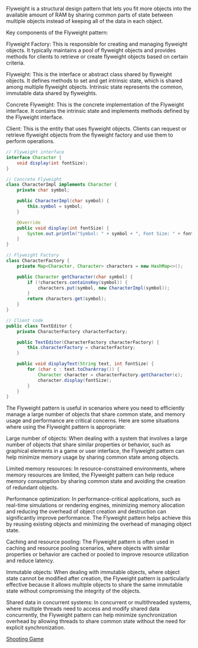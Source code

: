 Flyweight is a structural design pattern that lets you fit more objects into the available amount of RAM by sharing common parts of state between multiple objects instead of keeping all of the data in each object.

Key components of the Flyweight pattern:

Flyweight Factory: This is responsible for creating and managing flyweight objects. It typically maintains a pool of flyweight objects and provides methods for clients to retrieve or create flyweight objects based on certain criteria.

Flyweight: This is the interface or abstract class shared by flyweight objects. It defines methods to set and get intrinsic state, which is shared among multiple flyweight objects. Intrinsic state represents the common, immutable data shared by flyweights.

Concrete Flyweight: This is the concrete implementation of the Flyweight interface. It contains the intrinsic state and implements methods defined by the Flyweight interface.

Client: This is the entity that uses flyweight objects. Clients can request or retrieve flyweight objects from the flyweight factory and use them to perform operations.

```java
// Flyweight interface
interface Character {
    void display(int fontSize);
}

// Concrete Flyweight
class CharacterImpl implements Character {
    private char symbol;

    public CharacterImpl(char symbol) {
        this.symbol = symbol;
    }

    @Override
    public void display(int fontSize) {
        System.out.println("Symbol: " + symbol + ", Font Size: " + fontSize);
    }
}

// Flyweight Factory
class CharacterFactory {
    private Map<Character, Character> characters = new HashMap<>();

    public Character getCharacter(char symbol) {
        if (!characters.containsKey(symbol)) {
            characters.put(symbol, new CharacterImpl(symbol));
        }
        return characters.get(symbol);
    }
}

// Client code
public class TextEditor {
    private CharacterFactory characterFactory;

    public TextEditor(CharacterFactory characterFactory) {
        this.characterFactory = characterFactory;
    }

    public void displayText(String text, int fontSize) {
        for (char c : text.toCharArray()) {
            Character character = characterFactory.getCharacter(c);
            character.display(fontSize);
        }
    }
}

```

The Flyweight pattern is useful in scenarios where you need to efficiently manage a large number of objects that share common state, and memory usage and performance are critical concerns. Here are some situations where using the Flyweight pattern is appropriate:

Large number of objects: When dealing with a system that involves a large number of objects that share similar properties or behavior, such as graphical elements in a game or user interface, the Flyweight pattern can help minimize memory usage by sharing common state among objects.

Limited memory resources: In resource-constrained environments, where memory resources are limited, the Flyweight pattern can help reduce memory consumption by sharing common state and avoiding the creation of redundant objects.

Performance optimization: In performance-critical applications, such as real-time simulations or rendering engines, minimizing memory allocation and reducing the overhead of object creation and destruction can significantly improve performance. The Flyweight pattern helps achieve this by reusing existing objects and minimizing the overhead of managing object state.

Caching and resource pooling: The Flyweight pattern is often used in caching and resource pooling scenarios, where objects with similar properties or behavior are cached or pooled to improve resource utilization and reduce latency.

Immutable objects: When dealing with immutable objects, where object state cannot be modified after creation, the Flyweight pattern is particularly effective because it allows multiple objects to share the same immutable state without compromising the integrity of the objects.

Shared data in concurrent systems: In concurrent or multithreaded systems, where multiple threads need to access and modify shared data concurrently, the Flyweight pattern can help minimize synchronization overhead by allowing threads to share common state without the need for explicit synchronization.

[Shooting Game](/code/DesignPattern/Structural/Flyweight/ShootingGame.java)
